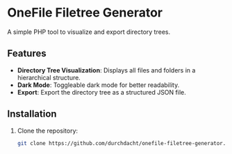 # OneFile Filetree Generator

A simple PHP tool to visualize and export directory trees. 

## Features
- **Directory Tree Visualization**: Displays all files and folders in a hierarchical structure.
- **Dark Mode**: Toggleable dark mode for better readability.
- **Export**: Export the directory tree as a structured JSON file.

## Installation
1. Clone the repository:
   ```sh
   git clone https://github.com/durchdacht/onefile-filetree-generator.git
